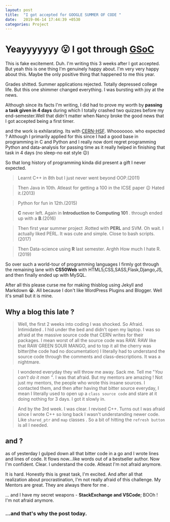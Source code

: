 ```yaml
---
layout: post
title:  "I got accepted for GOOGLE SUMMER OF CODE "
date:   2019-06-14 17:44:39 +0530
categories: Project
---
```


# Yeayyyyyyy :open_mouth: I got through [GSoC](https://summerofcode.withgoogle.com/)

This is fake excitement. Duh. I'm writing this 3 weeks after I got accepted. But yeah this is one thing I'm genuinely happy about. I'm very very happy about this. Maybe the only positive thing that happened to me this year.

Grades shitted. Summer applications rejected. Totally depressed college life. But this one shimmer changed everything. I was bursting with joy at the news.

Although since its facts I'm writing, I did had to prove my worth by **passing a task given in 4 days** during which I totally crashed two quizzes before my end-semester.Well that didn't matter when Nancy broke the good news that I got accepted being a first timer.

and the work is exhilarating. Its with [CERN-HSF](https://hepsoftwarefoundation.org/activities/gsoc.html). Whooooooo. who expected ? Although I primarily applied for this since I had a good base in programming in C and Python and I really now dont regret programming Python and data-analysis for passing time as it really helped in finishing that task in 4 days (no sleep-no eat style :wink:)

So that long history of programming kinda did present a gift I never expected.
> Learnt C++ in 8th but I just never went beyond OOP.(2011)
 
> Then Java in 10th. Atleast for getting a 100 in the ICSE paper :wink: Hated it.(2013)
 
> Python for fun in 12th.(2015)

> **C** never left. Again in **Introduction to Computing 101** . through ended up with a **B**.(2016)


> Then first year summer project .Rotted with **PERL** and SVM. Oh wait. I actually liked PERL. It was cute and simple. Close to bash scripts.(2017)

> Then Data-science using **R** last semester. Arghh How much I hate R.(2019)

So over such a world-tour of programming languages I firmly got through the remaining lane with **CS50Web** with HTML5,CSS,SASS,Flask,Django,JS, and then finally ended up with MySQL. 

After all this please curse me for making thisblog using Jekyll and Markdown :sob:. All because I don't like WordPress Plugins and Blogger. Well it's small but it is mine.

## Why a blog this late ?
>Well, the first 2 weeks into coding I was shocked. So Afraid. Intimidated . I hid under the bed and didn't open my laptop. I was so afraid at the massive source code that CERN writes for their packages. I mean worst of all the source code was RAW. RAW like that RAW GREEN SOUR MANGO, and to top it all the cherry was bitter(the code had no documentation)  I literally had to understand the source code through the comments and class-descriptions. It was a nightmare.

>I wondered everyday they will throw me away. Sack me. Tell me "_You can't do it man "_. I was that afraid. But my mentors are amazing ! Not just my mentors, the people who wrote this insane sources. I contacted them, and then after having that bitter source everyday, I mean I literally used to open up a `class source code` and stare at it doing nothing for 3 days. I got it slowly in.

>And by the 3rd week. I was clear. I revised C++. Turns out I was afraid since I wrote C++ so long back I wasn't understanding newer code. Like `shared_ptr` and `map` classes . So a bit of hitting the `refresh button` is all I needed.

## and ?

as of yesterday I gulped down all that bitter code in a go and I wrote lines and lines of code. It flows now...like words out of a bestseller author. Now I'm confident. Clear. I understand the code. Atleast I'm not afraid anymore. 

It is hard. Honestly this is great task, I'm excited. And after all that realization about procrastination, I'm not really afraid of this challenge. My Mentors are great. They are always there for me . 

... and I have my secret weapons - **StackExchange and VSCode**; BOOh ! I'm not afraid anymore.

### <font align="right">...and that's why the post today. </font >
